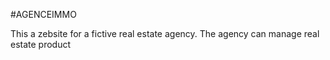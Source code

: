 #AGENCEIMMO

This a zebsite for a fictive real estate agency.
The agency can manage real estate product
